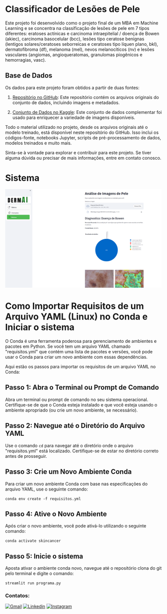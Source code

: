 # Classificador de Lesões de Pele

Este projeto foi desenvolvido como o projeto final de um MBA em Machine Learning e se concentra na classificação de lesões de pele em 7 tipos diferentes: eratoses actínicas e carcinoma intraepitelial / doença de Bowen (akiec), carcinoma basocelular (bcc), lesões tipo ceratose benignas (lentigos solares/ceratoses seborreicas e ceratoses tipo líquen plano, bkl), dermatofibroma (df), melanoma (mel), nevos melanocíticos (nv) e lesões vasculares (angiomas, angioqueratomas, granulomas piogênicos e hemorragias, vasc).

## Base de Dados

Os dados para este projeto foram obtidos a partir de duas fontes:

1. [Repositório no GitHub](https://github.com/ptschandl/HAM10000_dataset): Este repositório contém os arquivos originais do conjunto de dados, incluindo imagens e metadados.

2. [Conjunto de Dados no Kaggle](https://www.kaggle.com/datasets/smnuruzzaman/skin-cancer-datase): Este conjunto de dados complementar foi usado para enriquecer a variedade de imagens disponíveis.

Todo o material utilizado no projeto, desde os arquivos originais até o modelo treinado, está disponível neste repositório do GitHub. Isso inclui os códigos-fonte, notebooks Jupyter, scripts de pré-processamento de dados, modelos treinados e muito mais.

Sinta-se à vontade para explorar e contribuir para este projeto. Se tiver alguma dúvida ou precisar de mais informações, entre em contato conosco.

# Sistema

![Exemplo de Lesão de Pele](imgdash.png)


# Como Importar Requisitos de um Arquivo YAML (Linux) no Conda e Iniciar o sistema

O Conda é uma ferramenta poderosa para gerenciamento de ambientes e pacotes em Python. Se você tem um arquivo YAML chamado "requisitos.yml" que contém uma lista de pacotes e versões, você pode usar o Conda para criar um novo ambiente com essas dependências.

Aqui estão os passos para importar os requisitos de um arquivo YAML no Conda:

## Passo 1: Abra o Terminal ou Prompt de Comando

Abra um terminal ou prompt de comando no seu sistema operacional. Certifique-se de que o Conda esteja instalado e que você esteja usando o ambiente apropriado (ou crie um novo ambiente, se necessário).

## Passo 2: Navegue até o Diretório do Arquivo YAML

Use o comando `cd` para navegar até o diretório onde o arquivo "requisitos.yml" está localizado. Certifique-se de estar no diretório correto antes de prosseguir.

## Passo 3: Crie um Novo Ambiente Conda

Para criar um novo ambiente Conda com base nas especificações do arquivo YAML, use o seguinte comando:

```
conda env create -f requisitos.yml
```

## Passo 4: Ative o Novo Ambiente

Após criar o novo ambiente, você pode ativá-lo utilizando o seguinte comando:

```
conda activate skincancer
```
## Passo 5: Inicie o sistema

Aposta ativar o ambiente conda novo, navegue até o repositório clona do git pelo terminal e digite o comando:

```
streamlit run programa.py
```
### Contatos:
[![Gmail](https://img.shields.io/badge/Gmail-D14836?style=for-the-badge&logo=gmail&logoColor=white)](eng.arthurpaschoalotto@gmail.com)
[![Linkedin](https://img.shields.io/badge/LinkedIn-0077B5?style=for-the-badge&logo=linkedin&logoColor=white)](https://www.linkedin.com/in/arthur-paschoalotto-488839174/)
[![Instagram](https://img.shields.io/badge/Instagram-E4405F?style=for-the-badge&logo=instagram&logoColor=white)](https://www.instagram.com/paschoalothur/)
